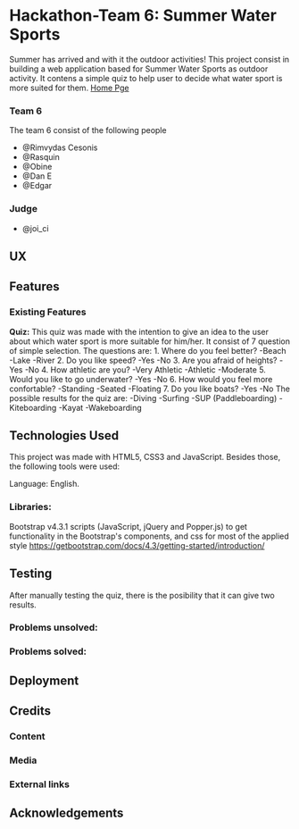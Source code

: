 # Hackathon-Team 6:  Summer Water Sports

Summer has arrived and with it the outdoor activities! This project consist in building a 
web application based for Summer Water Sports as outdoor activity. It contens a simple quiz to 
help user to decide what water sport is more suited for them.
[Home Pge](https://edgar183.github.io/team_6_repo/index.html)


### Team 6 
The team 6 consist of the following people

- @Rimvydas Cesonis 
- @Rasquin 
- @Obine
- @Dan E
- @Edgar
### Judge 
- @joi_ci
 
## UX

## Features

### Existing Features

**Quiz:** This quiz was made with the intention to give an idea to the user about which 
water sport is more suitable for him/her. It consist of 7 question of simple selection.
The questions are:
    1. Where do you feel better?
        -Beach
        -Lake
        -River
    2. Do you like speed?
        -Yes
        -No
    3. Are you afraid of heights?
        -Yes
        -No
    4. How athletic are you?
        -Very Athletic
        -Athletic
        -Moderate
    5. Would you like to go underwater?
        -Yes
        -No
    6. How would you feel more confortable?
        -Standing
        -Seated
        -Floating
    7. Do you like boats?
        -Yes
        -No
The possible results for the quiz are:
    -Diving
    -Surfing
    -SUP (Paddleboarding)
    -Kiteboarding
    -Kayat
    -Wakeboarding


## Technologies Used

This project was made with HTML5, CSS3 and JavaScript. Besides those, the following tools were used:

Language: English.

### Libraries: 
Bootstrap v4.3.1 scripts (JavaScript, jQuery and Popper.js) to get functionality 
in the Bootstrap's components, and css  for most of the applied style
https://getbootstrap.com/docs/4.3/getting-started/introduction/

## Testing
After manually testing the quiz, there is the posibility that it can give two results.

### Problems unsolved:

### Problems solved:

## Deployment

## Credits
### Content
### Media
### External links
## Acknowledgements
